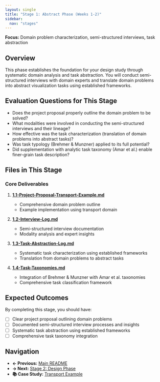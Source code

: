 ```yaml
---
layout: single
title: "Stage 1: Abstract Phase (Weeks 1-2)"
sidebar:
  nav: "stages"
---
```


**Focus:** Domain problem characterization, semi-structured interviews, task abstraction

## Overview
This phase establishes the foundation for your design study through systematic domain analysis and task abstraction. You will conduct semi-structured interviews with domain experts and translate domain problems into abstract visualization tasks using established frameworks.

## Evaluation Questions for This Stage
- Does the project proposal properly outline the domain problem to be solved?
- What modalities were involved in conducting the semi-structured interviews and their lineage?
- How effective was the task characterization (translation of domain problems into abstract tasks)?
- Was task typology (Brehmer & Munzner) applied to its full potential?
- Did supplementation with analytic task taxonomy (Amar et al.) enable finer-grain task description?

## Files in This Stage

### Core Deliverables
1. **[1.1-Project-Proposal-Transport-Example.md](1.1-Project-Proposal-Transport-Example.md)**
   - Comprehensive domain problem outline
   - Example implementation using transport domain

2. **[1.2-Interview-Log.md](1.2-Interview-Log.md)**
   - Semi-structured interview documentation
   - Modality analysis and expert insights

3. **[1.3-Task-Abstraction-Log.md](1.3-Task-Abstraction-Log.md)**
   - Systematic task characterization using established frameworks
   - Translation from domain problems to abstract tasks

4. **[1.4-Task-Taxonomies.md](1.4-Task-Taxonomies.md)**
   - Integration of Brehmer & Munzner with Amar et al. taxonomies
   - Comprehensive task classification framework

## Expected Outcomes
By completing this stage, you should have:
- [ ] Clear project proposal outlining domain problems
- [ ] Documented semi-structured interview processes and insights
- [ ] Systematic task abstraction using established frameworks
- [ ] Comprehensive task taxonomy integration

## Navigation
- **← Previous:** [Main README](../index.md)
- **→ Next:** [Stage 2: Design Phase](../Stage-2-Design-Phase/README.md)
- **📚 Case Study:** [Transport Example](../Training-Materials/Case-Studies/README.md)
